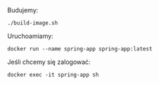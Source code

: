 Budujemy:
```
./build-image.sh
```

Uruchoamiamy:
```
docker run --name spring-app spring-app:latest
```

Jeśli chcemy się zalogować:
```
docker exec -it spring-app sh
```
